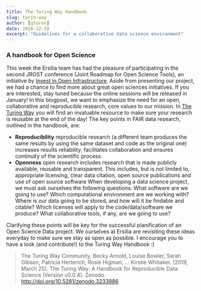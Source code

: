 ```yaml
---
title: The Turing Way Handbook
slug: turin-way
author: [gturon]
date: 2020-12-18
excerpt: "Guidelines for a collaborative data science environment"
---
```


### A handbook for Open Science

This week the Ersilia team has had the pleasure of participating in the second JROST conference (Joint Roadmap for Open Science Tools), an initiative by [Invest in Open Infrastructure](www.investinopen.org). Aside from presenting our project, we had a chance to find more about great open sciences initiatives. If you are interested, stay tuned because the online sessions will be released in January!
In this blogpost, we want to emphasize the need for an open, collaborative and reproducible research, core values to our mission. In [The Turing Way](https://the-turing-way.netlify.app/welcome) you will find an invaluable resource to make sure your research is reusable at the end of the day! The key points in FAIR data research, outlined in the handbook, are:
- **Reproducibility** reproducible research (a different team produces the same results by using the same dataset and code as the original one) increases results reliability, facilitates collaboration and ensures continuity of the scientific process.
- **Openness** open research includes research that is made publicly available, reusable and transparent. This includes, but is not limited to, appropriate licensing, clear data citation, open source publications and use of open source software
When developing a data science project, we must ask ourselves the following questions: What software are we going to use? Which computational environment are we working with? Where is our data going to be stored, and how will it be findable and citable? Which licenses will apply to the code/data/software we produce? What collaborative tools, if any, are we going to use?

Clarifying these points will be key for the successful planification of an Open Science Data project. We ourselves at Ersilia are revisiting these ideas everyday to make sure we stay as open as possible. I encourage you to have a look (and contribute!) to the Turing Way Handbook :)

>The Turing Way Community, Becky Arnold, Louise Bowler, Sarah Gibson, Patricia Herterich, Rosie Higman, … Kirstie Whitaker. (2019, March 25). The Turing Way: A Handbook for Reproducible Data Science (Version v0.0.4). Zenodo. http://doi.org/10.5281/zenodo.3233986
